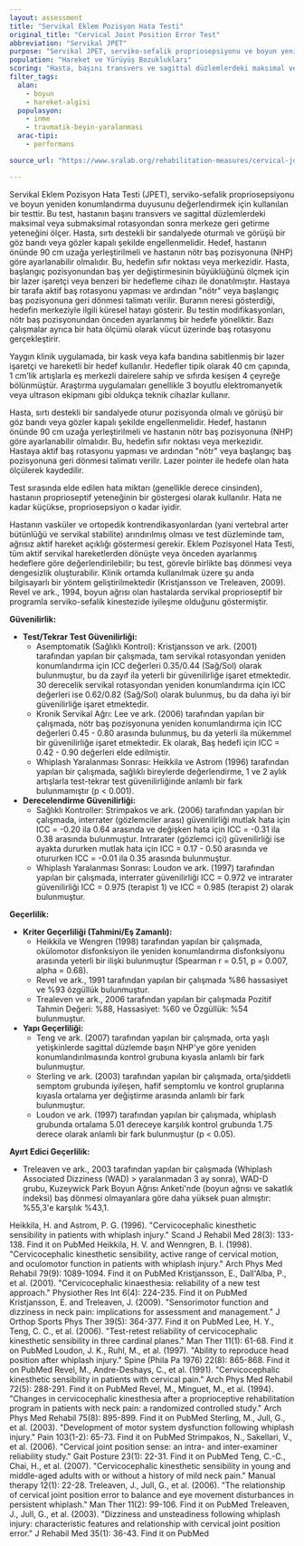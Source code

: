 ```yaml
---
layout: assessment
title: "Servikal Eklem Pozisyon Hata Testi"
original_title: "Cervical Joint Position Error Test"
abbreviation: "Servikal JPET"
purpose: "Servikal JPET, serviko-sefalik propriosepsiyonu ve boyun yeniden konumlandırma duyusunu değerlendirmek için kullanılır."
population: "Hareket ve Yürüyüş Bozuklukları"
scoring: "Hasta, başını transvers ve sagittal düzlemlerdeki maksimal veya submaksimal rotasyondan sonra merkeze geri getirme yeteneği test edilir. Hedefe olan küresel hata değerlendirilir."
filter_tags:
  alan:
    - boyun
    - hareket-algisi
  populasyon:
    - inme
    - travmatik-beyin-yaralanmasi
  arac-tipi:
    - performans

source_url: "https://www.sralab.org/rehabilitation-measures/cervical-joint-position-error-test"

---
```



Servikal Eklem Pozisyon Hata Testi (JPET), serviko-sefalik propriosepsiyonu ve boyun yeniden konumlandırma duyusunu değerlendirmek için kullanılan bir testtir. Bu test, hastanın başını transvers ve sagittal düzlemlerdeki maksimal veya submaksimal rotasyondan sonra merkeze geri getirme yeteneğini ölçer. Hasta, sırtı destekli bir sandalyede oturmalı ve görüşü bir göz bandı veya gözler kapalı şekilde engellenmelidir. Hedef, hastanın önünde 90 cm uzağa yerleştirilmeli ve hastanın nötr baş pozisyonuna (NHP) göre ayarlanabilir olmalıdır. Bu, hedefin sıfır noktası veya merkezidir. Hasta, başlangıç pozisyonundan baş yer değiştirmesinin büyüklüğünü ölçmek için bir lazer işaretçi veya benzeri bir hedefleme cihazı ile donatılmıştır. Hastaya bir tarafa aktif baş rotasyonu yapması ve ardından "nötr" veya başlangıç baş pozisyonuna geri dönmesi talimatı verilir. Buranın neresi gösterdiği, hedefin merkeziyle ilgili küresel hatayı gösterir. Bu testin modifikasyonları, nötr baş pozisyonundan önceden ayarlanmış bir hedefe yöneliktir. Bazı çalışmalar ayrıca bir hata ölçümü olarak vücut üzerinde baş rotasyonu gerçekleştirir.


Yaygın klinik uygulamada, bir kask veya kafa bandına sabitlenmiş bir lazer işaretçi ve hareketli bir hedef kullanılır. Hedefler tipik olarak 40 cm çapında, 1 cm'lik artışlarla eş merkezli dairelere sahip ve sıfırda kesişen 4 çeyreğe bölünmüştür. Araştırma uygulamaları genellikle 3 boyutlu elektromanyetik veya ultrason ekipmanı gibi oldukça teknik cihazlar kullanır.


Hasta, sırtı destekli bir sandalyede oturur pozisyonda olmalı ve görüşü bir göz bandı veya gözler kapalı şekilde engellenmelidir. Hedef, hastanın önünde 90 cm uzağa yerleştirilmeli ve hastanın nötr baş pozisyonuna (NHP) göre ayarlanabilir olmalıdır. Bu, hedefin sıfır noktası veya merkezidir. Hastaya aktif baş rotasyonu yapması ve ardından "nötr" veya başlangıç baş pozisyonuna geri dönmesi talimatı verilir. Lazer pointer ile hedefe olan hata ölçülerek kaydedilir.


Test sırasında elde edilen hata miktarı (genellikle derece cinsinden), hastanın proprioseptif yeteneğinin bir göstergesi olarak kullanılır. Hata ne kadar küçükse, propriosepsiyon o kadar iyidir.


Hastanın vasküler ve ortopedik kontrendikasyonlardan (yani vertebral arter bütünlüğü ve servikal stabilite) arındırılmış olması ve test düzleminde tam, ağrısız aktif hareket açıklığı göstermesi gerekir. Eklem Pozisyonel Hata Testi, tüm aktif servikal hareketlerden dönüşte veya önceden ayarlanmış hedeflere göre değerlendirilebilir; bu test, görevle birlikte baş dönmesi veya dengesizlik oluşturabilir. Klinik ortamda kullanılmak üzere şu anda bilgisayarlı bir yöntem geliştirilmektedir (Kristjansson ve Treleaven, 2009). Revel ve ark., 1994, boyun ağrısı olan hastalarda servikal proprioseptif bir programla serviko-sefalik kinestezide iyileşme olduğunu göstermiştir.


**Güvenilirlik:**

*   **Test/Tekrar Test Güvenilirliği:**
    *   Asemptomatik (Sağlıklı Kontrol): Kristjansson ve ark. (2001) tarafından yapılan bir çalışmada, tam servikal rotasyondan yeniden konumlandırma için ICC değerleri 0.35/0.44 (Sağ/Sol) olarak bulunmuştur, bu da zayıf ila yeterli bir güvenilirliğe işaret etmektedir. 30 derecelik servikal rotasyondan yeniden konumlandırma için ICC değerleri ise 0.62/0.82 (Sağ/Sol) olarak bulunmuş, bu da daha iyi bir güvenilirliğe işaret etmektedir.
    *   Kronik Servikal Ağrı: Lee ve ark. (2006) tarafından yapılan bir çalışmada, nötr baş pozisyonuna yeniden konumlandırma için ICC değerleri 0.45 - 0.80 arasında bulunmuş, bu da yeterli ila mükemmel bir güvenilirliğe işaret etmektedir. Ek olarak, Baş hedefi için ICC = 0.42 - 0.90 değerleri elde edilmiştir.
    *   Whiplash Yaralanması Sonrası: Heikkila ve Astrom (1996) tarafından yapılan bir çalışmada, sağlıklı bireylerde değerlendirme, 1 ve 2 aylık artışlarla test-tekrar test güvenilirliğinde anlamlı bir fark bulunmamıştır (p < 0.001).
*   **Derecelendirme Güvenilirliği:**
    *   Sağlıklı Kontroller: Strimpakos ve ark. (2006) tarafından yapılan bir çalışmada, interrater (gözlemciler arası) güvenilirliği mutlak hata için ICC = -0.20 ila 0.64 arasında ve değişken hata için ICC = -0.31 ila 0.38 arasında bulunmuştur. Intrarater (gözlemci içi) güvenilirliği ise ayakta dururken mutlak hata için ICC = 0.17 - 0.50 arasında ve otururken ICC = -0.01 ila 0.35 arasında bulunmuştur.
    *   Whiplash Yaralanması Sonrası: Loudon ve ark. (1997) tarafından yapılan bir çalışmada, interrater güvenilirliği ICC = 0.972 ve intrarater güvenilirliği ICC = 0.975 (terapist 1) ve ICC = 0.985 (terapist 2) olarak bulunmuştur.

**Geçerlilik:**

*   **Kriter Geçerliliği (Tahmini/Eş Zamanlı):**
    *   Heikkila ve Wengren (1998) tarafından yapılan bir çalışmada, okülomotor disfonksiyon ile yeniden konumlandırma disfonksiyonu arasında yeterli bir ilişki bulunmuştur (Spearman r = 0.51, p = 0.007, alpha = 0.68).
    *   Revel ve ark., 1991 tarafından yapılan bir çalışmada %86 hassasiyet ve %93 özgüllük bulunmuştur.
    *   Trealeven ve ark., 2006 tarafından yapılan bir çalışmada Pozitif Tahmin Değeri: %88, Hassasiyet: %60 ve Özgüllük: %54 bulunmuştur.
*   **Yapı Geçerliliği:**
    *   Teng ve ark. (2007) tarafından yapılan bir çalışmada, orta yaşlı yetişkinlerde sagittal düzlemde başın NHP'ye göre yeniden konumlandırılmasında kontrol grubuna kıyasla anlamlı bir fark bulunmuştur.
    *   Sterling ve ark. (2003) tarafından yapılan bir çalışmada, orta/şiddetli semptom grubunda iyileşen, hafif semptomlu ve kontrol gruplarına kıyasla ortalama yer değiştirme arasında anlamlı bir fark bulunmuştur.
    *   Loudon ve ark. (1997) tarafından yapılan bir çalışmada, whiplash grubunda ortalama 5.01 dereceye karşılık kontrol grubunda 1.75 derece olarak anlamlı bir fark bulunmuştur (p < 0.05).

**Ayırt Edici Geçerlilik:**

*   Treleaven ve ark., 2003 tarafından yapılan bir çalışmada (Whiplash Associated Dizziness (WAD) > yaralanmadan 3 ay sonra), WAD-D grubu, Kuzeywick Park Boyun Ağrısı Anketi'nde (boyun ağrısı ve sakatlık indeksi) baş dönmesi olmayanlara göre daha yüksek puan almıştır: %55,3'e karşılık %43,1.


Heikkila, H. and Astrom, P. G. (1996). "Cervicocephalic kinesthetic sensibility in patients with whiplash injury." Scand J Rehabil Med 28(3): 133-138.
Find it on PubMed
Heikkila, H. V. and Wenngren, B. I. (1998). "Cervicocephalic kinesthetic sensibility, active range of cervical motion, and oculomotor function in patients with whiplash injury." Arch Phys Med Rehabil 79(9): 1089-1094.
Find it on PubMed
Kristjansson, E., Dall'Alba, P., et al. (2001). "Cervicocephalic kinaesthesia: reliability of a new test approach." Physiother Res Int 6(4): 224-235.
Find it on PubMed
Kristjansson, E. and Treleaven, J. (2009). "Sensorimotor function and dizziness in neck pain: implications for assessment and management." J Orthop Sports Phys Ther 39(5): 364-377.
Find it on PubMed
Lee, H. Y., Teng, C. C., et al. (2006). "Test-retest reliability of cervicocephalic kinesthetic sensibility in three cardinal planes." Man Ther 11(1): 61-68.
Find it on PubMed
Loudon, J. K., Ruhl, M., et al. (1997). "Ability to reproduce head position after whiplash injury." Spine (Phila Pa 1976) 22(8): 865-868.
Find it on PubMed
Revel, M., Andre-Deshays, C., et al. (1991). "Cervicocephalic kinesthetic sensibility in patients with cervical pain." Arch Phys Med Rehabil 72(5): 288-291.
Find it on PubMed
Revel, M., Minguet, M., et al. (1994). "Changes in cervicocephalic kinesthesia after a proprioceptive rehabilitation program in patients with neck pain: a randomized controlled study." Arch Phys Med Rehabil 75(8): 895-899.
Find it on PubMed
Sterling, M., Jull, G., et al. (2003). "Development of motor system dysfunction following whiplash injury." Pain 103(1-2): 65-73.
Find it on PubMed
Strimpakos, N., Sakellari, V., et al. (2006). "Cervical joint position sense: an intra- and inter-examiner reliability study." Gait Posture 23(1): 22-31.
Find it on PubMed
Teng, C.-C., Chai, H., et al. (2007). "Cervicocephalic kinesthetic sensibility in young and middle-aged adults with or without a history of mild neck pain." Manual therapy 12(1): 22-28.
Treleaven, J., Jull, G., et al. (2006). "The relationship of cervical joint position error to balance and eye movement disturbances in persistent whiplash." Man Ther 11(2): 99-106.
Find it on PubMed
Treleaven, J., Jull, G., et al. (2003). "Dizziness and unsteadiness following whiplash injury: characteristic features and relationship with cervical joint position error." J Rehabil Med 35(1): 36-43.
Find it on PubMed
```